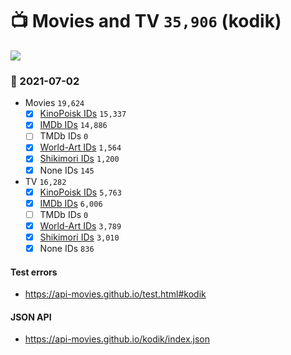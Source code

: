 # :tv: Movies and TV `35,906` (kodik)

<a href="https://API-Movies.github.io"><img src="https://API-Movies.github.io/banner.png?cache"></a>

### :date: 2021-07-02
- Movies `19,624`
  - [x] <a href="https://API-Movies.github.io/kodik/movie_kinopoisk_ids.json">KinoPoisk IDs</a> `15,337`
  - [x] <a href="https://API-Movies.github.io/kodik/movie_imdb_ids.json">IMDb IDs</a> `14,886`
  - [ ] TMDb IDs `0`
  - [x] <a href="https://API-Movies.github.io/kodik/movie_world_art_ids.json">World-Art IDs</a> `1,564`
  - [x] <a href="https://API-Movies.github.io/kodik/movie_shikimori_ids.json">Shikimori IDs</a> `1,200`
  - [x] None IDs `145`
- TV `16,282`
  - [x] <a href="https://API-Movies.github.io/kodik/tv_kinopoisk_ids.json">KinoPoisk IDs</a> `5,763`
  - [x] <a href="https://API-Movies.github.io/kodik/tv_imdb_ids.json">IMDb IDs</a> `6,006`
  - [ ] TMDb IDs `0`
  - [x] <a href="https://API-Movies.github.io/kodik/tv_world_art_ids.json">World-Art IDs</a> `3,789`
  - [x] <a href="https://API-Movies.github.io/kodik/tv_shikimori_ids.json">Shikimori IDs</a> `3,010`
  - [x] None IDs `836`
#### Test errors
- <a href='https://api-movies.github.io/test.html#kodik'>https://api-movies.github.io/test.html#kodik</a>
#### JSON API
- <a href='https://api-movies.github.io/kodik/index.json'>https://api-movies.github.io/kodik/index.json</a>
